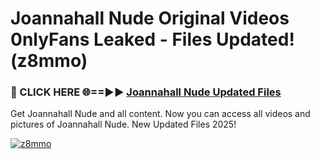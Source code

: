 # Joannahall Nude Original Videos 0nlyFans Leaked - Files Updated! (z8mmo)

<h3>🔴 CLICK HERE 🌐==►► <a href="https://tinyurl.com/4mcuefdz" rel="nofollow">Joannahall Nude Updated Files</a></h3>

Get Joannahall Nude and all content. Now you can access all videos and pictures of Joannahall Nude. New Updated Files 2025!

[![z8mmo](https://i.imgur.com/StAQSOY.gif)](https://tinyurl.com/4mcuefdz)

